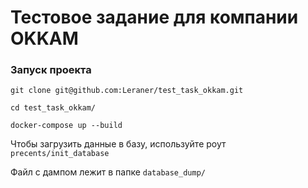 # Тестовое задание для компании OKKAM


### Запуск проекта

```
git clone git@github.com:Leraner/test_task_okkam.git

cd test_task_okkam/

docker-compose up --build
```

Чтобы загрузить данные в базу, используйте роут ```precents/init_database```

Файл с дампом лежит в папке ``database_dump/``
